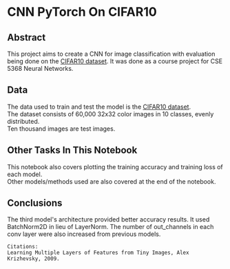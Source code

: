 # CNN PyTorch On CIFAR10
## Abstract
This project aims to create a CNN for image classification with evaluation being done on the [CIFAR10 dataset](https://www.cs.toronto.edu/~kriz/cifar.html). It was done as a course project for CSE 5368 Neural Networks.
## Data
The data used to train and test the model is the [CIFAR10 dataset](https://www.cs.toronto.edu/~kriz/cifar.html).  
The dataset consists of 60,000 32x32 color images in 10 classes, evenly distributed.  
Ten thousand images are test images.
## Other Tasks In This Notebook
This notebook also covers plotting the training accuracy and training loss of each model.  
Other models/methods used are also covered at the end of the notebook.
## Conclusions
The third model's architecture provided better accuracy results. It used BatchNorm2D in lieu of LayerNorm. The number of out_channels in each conv layer were also increased from previous models.
```
Citations:
Learning Multiple Layers of Features from Tiny Images, Alex Krizhevsky, 2009.
```
